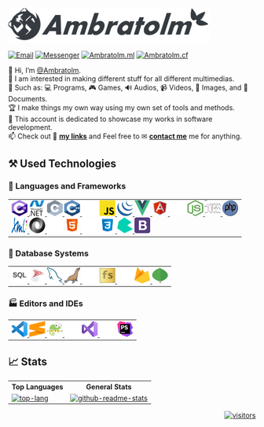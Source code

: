 [![Logo](./logo.png)](https://www.google.com/search?q=ambratolm)

[![Email](https://img.shields.io/badge/ambratolm@Gmail.com--white?style=social&logo=gmail)](https://mail.google.com/mail/u/0/?view=cm&fs=1&tf=1&to=ambratolm@gmail.com)
[![Messenger](https://img.shields.io/badge/M.me/Ambratolm--white?style=social&logo=messenger)](http://m.me/ambratolm)
[![Ambratolm.ml](https://img.shields.io/badge/Ambratolm.ml--white?style=social&logo=firefox)](http://ambratolm.ml)
[![Ambratolm.cf](https://img.shields.io/badge/Ambratolm.cf--white?style=social&logo=firefox)](http://ambratolm.cf)

👊 Hi, I’m [@Ambratolm](https://github.com/Ambratolm?tab=repositories).<br />
🏁 I am interested in making different stuff for all different multimedias.<br />
🌟 Such as: 💻 Programs, 🎮 Games, 🔊 Audios, 📹 Videos, 🎨 Images, and 📄 Documents.<br />
🏆 I make things my own way using my own set of tools and methods.<br />
📁 This account is dedicated to showcase my works in software development.<br />
📫 Check out 🔗 [**my links**](https://www.ambratolm.cf/p/links.html) and Feel free to ✉ [**contact me**](https://www.ambratolm.cf/p/contact.html) me for anything.<br />

## ⚒ Used Technologies
### 🏡 Languages and Frameworks

<table><tr><td>

  <!-- General -->
  <a href="https://docs.microsoft.com/en-us/dotnet/csharp" target="_blank">
    <img src="icons/c-sharp.svg" alt="c-sharp" title="C#" width="32" height="32" />
  </a>
  <a href="https://dotnet.microsoft.com" target="_blank">
    <img src="icons/dotnet.svg" alt="dotnet" title=".NET" width="32" height="32" />
  </a>
  <a href="https://en.wikipedia.org/wiki/C_(programming_language)" target="_blank">
    <img src="icons/c.svg" alt="c" title="C Language" width="32" height="32" />
  </a>
  <a href="https://isocpp.org" target="_blank">
    <img src="icons/c-plus-plus.svg" alt="c-plus-plus" title="C++" width="32" height="32" />
  </a>
  <img src="placeholder.png">

  <!-- Web-Frontend -->
  <a href="https://developer.mozilla.org/en-US/docs/Web/JavaScript" target="_blank">
    <img src="icons/javascript.svg" alt="javascript" title="JavaScript" width="32" height="32" />
  </a>
  <a href="https://jquery.com" target="_blank">
    <img src="icons/jquery.svg" alt="jquery" title="JQuery" width="32" height="32" />
  </a>
  <a href="https://vuejs.org" target="_blank">
    <img src="icons/vue.svg" alt="vue" title="VueJS" width="32" height="32" />
  </a>
  <a href="https://angularjs.org" target="_blank">
    <img src="icons/angularjs.svg" alt="angularjs" title="AngularJS" width="32" height="32" />
  </a>
  <img src="placeholder.png">

  <!-- Web-Backend -->
  <a href="https://nodejs.org" target="_blank">
    <img src="icons/nodejs.svg" alt="nodejs" title="NodeJS" width="32" height="32" />
  </a>
  <a href="https://expressjs.com" target="_blank">
    <img src="icons/express.svg" alt="express" title="ExpressJS" width="32" height="32" />
  </a>
  <a href="https://php.net" target="_blank">
    <img src="icons/php.svg" alt="php" title="PHP" width="32" height="32" />
  </a>

  <br />

  <!-- Markup -->
  <a href="https://www.w3.org/XML/" target="_blank">
    <img src="icons/xml.svg" alt="xml" title="XML" width="32" height="32" />
  </a>
  <a href="https://www.json.org" target="_blank">
    <img src="icons/json.svg" alt="json" title="JSON" width="32" height="32" />
  </a>
  <img src="placeholder.png">
  <a href="https://www.w3.org/TR/html5" target="_blank">
    <img src="icons/html.svg" alt="html" title="HTML" width="32" height="32" />
  </a>
  <img src="placeholder.png">

  <!-- Style -->
  <a href="https://www.w3.org/TR/CSS" target="_blank">
    <img src="icons/css.svg" alt="css" title="CSS" width="32" height="32" />
  </a>
  <a href="https://bulma.io" target="_blank">
    <img src="icons/bulma.svg" alt="bulma" title="Bulma" width="32" height="32" />
  </a>
  <a href="https://getbootstrap.com" target="_blank">
    <img src="icons/bootstrap.svg" alt="bootstrap" title="Bootstrap" width="32" height="32" />
  </a>

</td></tr></table>

### 🏪 Database Systems


<table><tr><td>

  <!-- Relational -->
  <a href="https://en.wikipedia.org/wiki/SQL" target="_blank">
    <img src="icons/sql.svg" alt="sql" title="SQL" width="32" height="32" />
  </a>
  <a href="https://www.microsoft.com/sql-server" target="_blank">
    <img src="icons/sqlserver.svg" alt="sqlserver" title="SQL Server" width="32" height="32" />
  </a>
  <a href="https://dev.mysql.com" target="_blank">
    <img src="icons/mysql.svg" alt="mysql" title="MySQL" width="32" height="32" />
  </a>
  <a href="https://mariadb.org" target="_blank">
    <img src="icons/mariadb.svg" alt="mariadb" title="MariaDB" width="32" height="32" />
  </a>
  <img src="placeholder.png">

  <!-- Non-Relational -->
  <a href="https://github.com/Ambratolm/fsdb" target="_blank">
    <img src="icons/fsdb.png" alt="fsdb" title="File System Database" width="32" height="32" />
  </a>
  <img src="placeholder.png">
  <a href="https://www.firebase.com" target="_blank">
    <img src="icons/firebase.svg" alt="firebase" title="FireBase" width="32" height="32" />
  </a>
  <a href="https://www.mongodb.org" target="_blank">
    <img src="icons/mongodb.svg" alt="mongodb" title="MongoDB" width="32" height="32" />
  </a>

</td></tr></table>

### 🏭 Editors and IDEs


<table><tr><td>

  <!-- Editors -->
  <a href="https://code.visualstudio.com" target="_blank">
    <img src="icons/visual-studio-code.svg" alt="visual-studio-code" title="Visual Studio Code" width="32" height="32" />
  </a>
  <a href="https://www.sublimetext.com" target="_blank">
    <img src="icons/sublime-text.svg" alt="sublime-text" title="Sublime Text" width="32" height="32" />
  </a>
  <a href="https://notepad-plus-plus.org" target="_blank">
    <img src="icons/notepad-plus-plus.svg" alt="notepad-plus-plus" title="Notepad++" width="32" height="32" />
  </a>
  <img src="placeholder.png">

  <!-- IDEs -->
  <a href="https://visualstudio.microsoft.com/vs" target="_blank">
    <img src="icons/visual-studio.svg" alt="visual-studio" title="Visual Studio" width="32" height="32" />
  </a>
  <img src="placeholder.png">
  <a href="https://www.jetbrains.com/phpstorm" target="_blank">
    <img src="icons/phpstorm.svg" alt="phpstorm" title="PHP Storm" width="32" height="32" />
  </a>

</td></tr></table>

## 📈 Stats

<table>
  <tr>
    <th>Top Languages</th>
    <th>General Stats</th>
  </tr>
  <tr>
    <td>
      <a href="https://github.com/Ambratolm?tab=repositories" target="_blank">
        <img src="https://github-readme-stats.vercel.app/api/top-langs/?username=ambratolm&layout=compact" alt="top-lang">
      </a>
    </td>
    <td>
      <a href="https://github.com/Ambratolm?tab=repositories" target="_blank">
        <img src="https://github-readme-stats.vercel.app/api?username=ambratolm" alt="github-readme-stats">
      </a>
    </td>
  </tr>
</table>

<div align="right">
  <a href="https://www.google.com/search?q=ambratolm" target="_blank">
    <img src="https://visitor-badge.glitch.me/badge?page_id=ambratolm" alt="visitors">
  </a>
</div>